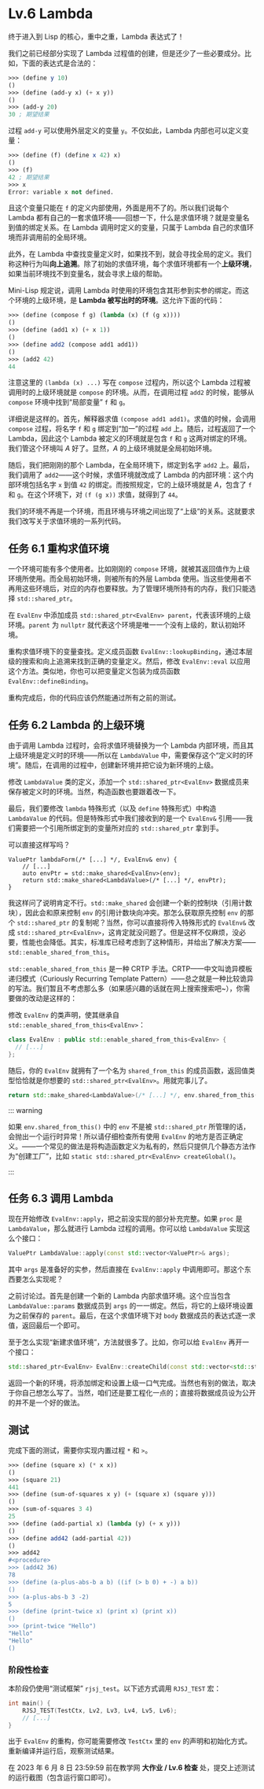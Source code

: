 # Lv.6 Lambda

终于进入到 Lisp 的核心，重中之重，Lambda 表达式了！

我们之前已经部分实现了 Lambda 过程值的创建，但是还少了一些必要成分。比如，下面的表达式是合法的：

```scheme
>>> (define y 10)
()
>>> (define (add-y x) (+ x y))
()
>>> (add-y 20)
30 ; 期望结果
```

过程 `add-y` 可以使用外层定义的变量 `y`。不仅如此，Lambda 内部也可以定义变量：

```scheme
>>> (define (f) (define x 42) x)
()
>>> (f)
42 ; 期望结果
>>> x
Error: variable x not defined.
```

且这个变量只能在 `f` 的定义内部使用，外面是用不了的。所以我们说每个 Lambda 都有自己的一套求值环境——回想一下，什么是求值环境？就是变量名到值的绑定关系。在 Lambda 调用时定义的变量，只属于 Lambda 自己的求值环境而非调用前的全局环境。

此外，在 Lambda 中查找变量定义时，如果找不到，就会寻找全局的定义。我们称这种行为叫**向上追溯**。除了初始的求值环境，每个求值环境都有一个**上级环境**，如果当前环境找不到变量名，就会寻求上级的帮助。

Mini-Lisp 规定说，调用 Lambda 时使用的环境包含其形参到实参的绑定。而这个环境的上级环境，是 **Lambda 被写出时的环境**。这允许下面的代码：

```scheme
>>> (define (compose f g) (lambda (x) (f (g x))))
()
>>> (define (add1 x) (+ x 1))
()
>>> (define add2 (compose add1 add1))
()
>>> (add2 42)
44
```

注意这里的 `(lambda (x) ...)` 写在 `compose` 过程内，所以这个 Lambda 过程被调用时的上级环境就是 `compose` 的环境。从而，在调用过程 `add2` 的时候，能够从 `compose` 环境中找到“局部变量” `f` 和 `g`。

详细说是这样的。首先，解释器求值 `(compose add1 add1)`。求值的时候，会调用 `compose` 过程，将名字 `f` 和 `g` 绑定到“加一”的过程 `add` 上。随后，过程返回了一个 Lambda，因此这个 Lambda 被定义的环境就是包含 `f` 和 `g` 这两对绑定的环境。我们管这个环境叫 *A* 好了。显然，*A* 的上级环境就是全局初始环境。

随后，我们把刚刚的那个 Lambda，在全局环境下，绑定到名字 `add2` 上。最后，我们调用了 `add2`——这个时候，求值环境就改成了 Lambda 的内部环境：这个内部环境包括名字 `x` 到值 `42` 的绑定。而按照规定，它的上级环境就是 *A*，包含了 `f` 和 `g`。在这个环境下，对 `(f (g x))` 求值，就得到了 `44`。

我们的环境不再是一个环境，而且环境与环境之间出现了“上级”的关系。这就要求我们改写关于求值环境的一系列代码。

## 任务 6.1 重构求值环境

一个环境可能有多个使用者。比如刚刚的 `compose` 环境，就被其返回值作为上级环境所使用。而全局初始环境，则被所有的外层 Lambda 使用。当这些使用者不再用这些环境后，对应的内存也要释放。为了管理环境所持有的内存，我们只能选择 `std::shared_ptr`。

在 `EvalEnv` 中添加成员 `std::shared_ptr<EvalEnv> parent`，代表该环境的上级环境。`parent` 为 `nullptr` 就代表这个环境是唯一一个没有上级的，默认初始环境。

重构求值环境下的变量查找。定义成员函数 `EvalEnv::lookupBinding`，通过本层级的搜索和向上追溯来找到正确的变量定义。然后，修改 `EvalEnv::eval` 以应用这个方法。类似地，你也可以把变量定义包装为成员函数 `EvalEnv::defineBinding`。

重构完成后，你的代码应该仍然能通过所有之前的测试。

## 任务 6.2 Lambda 的上级环境

由于调用 Lambda 过程时，会将求值环境替换为一个 Lambda 内部环境，而且其上级环境是定义时的环境——所以在 `LambdaValue` 中，需要保存这个“定义时的环境”。随后，在调用的过程中，创建新环境并把它设为新环境的上级。

修改 `LambdaValue` 类的定义，添加一个 `std::shared_ptr<EvalEnv>` 数据成员来保存被定义时的环境。当然，构造函数也要跟着改一下。

最后，我们要修改 `lambda` 特殊形式（以及 `define` 特殊形式）中构造 `LambdaValue` 的代码。但是特殊形式中我们接收到的是一个 `EvalEnv&` 引用——我们需要把一个引用所绑定到的变量所对应的 `std::shared_ptr` 拿到手。

可以直接这样写吗？
```cpp{3}
ValuePtr lambdaForm(/* [...] */, EvalEnv& env) {
    // [...]
    auto envPtr = std::make_shared<EvalEnv>(env);
    return std::make_shared<LambdaValue>(/* [...] */, envPtr);
}
```

我这样问了说明肯定不行。`std::make_shared` 会创建一个新的控制块（引用计数块），因此会和原来控制 `env` 的引用计数块向冲突。那怎么获取原先控制 `env` 的那个 `std::shared_ptr` 的复制呢？当然，你可以直接将传入特殊形式的 `EvalEnv&` 改成 `std::shared_ptr<EvalEnv>`，这肯定就没问题了。但是这样不仅麻烦，没必要，性能也会降低。其实，标准库已经考虑到了这种情形，并给出了解决方案——`std::enable_shared_from_this`。

`std::enable_shared_from_this` 是一种 CRTP 手法。CRTP——中文叫诡异模板递归模式（Curiously Recurring Template Pattern）——总之就是一种比较诡异的写法。我们暂且不考虑那么多（如果感兴趣的话就在网上搜索搜索吧~），你需要做的改动是这样的：

修改 `EvalEnv` 的类声明，使其继承自 `std::enable_shared_from_this<EvalEnv>`：
```cpp
class EvalEnv : public std::enable_shared_from_this<EvalEnv> {
  // [...]
};
```

随后，你的 `EvalEnv` 就拥有了一个名为 `shared_from_this` 的成员函数，返回值类型恰恰就是你想要的 `std::shared_ptr<EvalEnv>`。用就完事儿了。

```cpp
return std::make_shared<LambdaValue>(/* [...] */, env.shared_from_this());
```

::: warning

如果 `env.shared_from_this()` 中的 `env` 不是被 `std::shared_ptr` 所管理的话，会抛出一个运行时异常！所以请仔细检查所有使用 `EvalEnv` 的地方是否正确定义。——一个常见的做法是将构造函数定义为私有的，然后只提供几个静态方法作为“创建工厂”，比如 `static std::shared_ptr<EvalEnv> createGlobal()`。

:::

## 任务 6.3 调用 Lambda

现在开始修改 `EvalEnv::apply`，把之前没实现的部分补充完整。如果 `proc` 是 `LambdaValue`，那么就进行 Lambda 过程的调用。你可以给 `LambdaValue` 实现这么个接口：

```cpp
ValuePtr LambdaValue::apply(const std::vector<ValuePtr>& args);
```

其中 `args` 是准备好的实参，然后直接在 `EvalEnv::apply` 中调用即可。那这个东西要怎么实现呢？

之前讨论过。首先是创建一个新的 Lambda 内部求值环境。这个应当包含 `LambdaValue::params` 数据成员到 `args` 的一一绑定。然后，将它的上级环境设置为之前保存的 `parent`。最后，在这个求值环境下对 `body` 数据成员的表达式逐一求值，返回最后一个即可。

至于怎么实现“新建求值环境”，方法就很多了。比如，你可以给 `EvalEnv` 再开一个接口：

```cpp
std::shared_ptr<EvalEnv> EvalEnv::createChild(const std::vector<std::string>& params, const std::vector<ValuePtr>& args);
```

返回一个新的环境，将添加绑定和设置上级一口气完成。当然也有别的做法，取决于你自己想怎么写了。当然，咱们还是要工程化一点的；直接将数据成员设为公开的并不是一个好的做法。

## 测试

完成下面的测试，需要你实现内置过程 `*` 和 `>`。

```scheme
>>> (define (square x) (* x x))
()
>>> (square 21)
441
>>> (define (sum-of-squares x y) (+ (square x) (square y)))
()
>>> (sum-of-squares 3 4)
25
>>> (define (add-partial x) (lambda (y) (+ x y)))
()
>>> (define add42 (add-partial 42))
()
>>> add42
#<procedure>
>>> (add42 36)
78
>>> (define (a-plus-abs-b a b) ((if (> b 0) + -) a b))
()
>>> (a-plus-abs-b 3 -2)
5
>>> (define (print-twice x) (print x) (print x))
()
>>> (print-twice "Hello")
"Hello"
"Hello"
()
```

### 阶段性检查

本阶段仍使用“测试框架” `rjsj_test`。以下述方式调用 `RJSJ_TEST` 宏：

```cpp
int main() {
    RJSJ_TEST(TestCtx, Lv2, Lv3, Lv4, Lv5, Lv6);
    // [...]
}
```

出于 `EvalEnv` 的重构，你可能需要修改 `TestCtx` 里的 `env` 的声明和初始化方式。重新编译并运行后，观察测试结果。

在 2023 年 6 月 8 日 23:59:59 前在教学网 **大作业 / Lv.6 检查** 处，提交上述测试的运行截图（包含运行窗口即可）。
